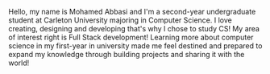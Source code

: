 Hello, my name is Mohamed Abbasi and I'm a second-year undergraduate student at Carleton University majoring in Computer Science.
I love creating, designing and developing that's why I chose to study CS! My area of interest right is Full Stack development!
Learning more about computer science in my first-year in university made me feel destined and prepared to expand my knowledge through building projects and sharing it with the world!
